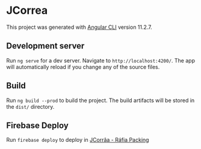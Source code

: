 # JCorrea
This project was generated with [Angular CLI](https://github.com/angular/angular-cli) version 11.2.7.

## Development server
Run `ng serve` for a dev server. Navigate to `http://localhost:4200/`.
The app will automatically reload if you change any of the source files.

## Build
Run `ng build --prod` to build the project. The build artifacts will be stored in the `dist/` directory.

## Firebase Deploy
Run `firebase deploy` to deploy in [JCorrâa - Ráfia Packing](https://jcorrea.web.app/)
